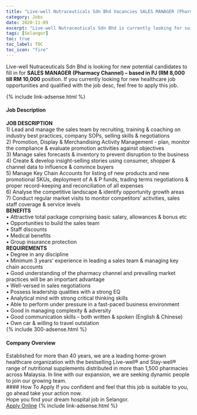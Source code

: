 ```yaml
---
title: "Live-well Nutraceuticals Sdn Bhd Vacancies SALES MANAGER (Pharmacy Channel) –  based in PJ (RM 8,000 till RM 10,000" 
category: Jobs 
date: 2020-11-09 
excerpt: "Live-well Nutraceuticals Sdn Bhd is currently looking for suitable person to fill in the SALES MANAGER (Pharmacy Channel) –  based in PJ (RM 8,000 till RM 10,000 which positioned at Selangor" 
tags: [Selangor] 
toc: true 
toc_label: TOC 
toc_icon: "fire" 
--- 
```


<p>Live-well Nutraceuticals Sdn Bhd is looking for new potential candidates to fill in for <b>SALES MANAGER (Pharmacy Channel) –  based in PJ (RM 8,000 till RM 10,000</b> position. If you currently looking for new healthcare job opportunities and qualified with the job desc, feel free to apply this job.
</p>{% include link-adsense.html %} 
<div><div><div><h4>Job Description</h4></div></div><div><div><span><div><div><strong>JOB DESCRIPTION</strong></div><div>1) Lead and manage the sales team by recruiting, training &amp; coaching on industry best practices, company SOPs, selling skills &amp; negotiations<br>2) Promotion, Display &amp; Merchandising Activity Management - plan, monitor the compliance &amp; evaluate promotion activities against objectives<br>3) Manage sales forecasts &amp; inventory to prevent disruption to the business<br>4) Create &amp; develop insight-selling stories using consumer, shopper &amp; channel data to influence &amp; convince buyers<br>5) Manage Key Chain Accounts for listing of new products and new promotional SKUs, deployment of A &amp; P funds, trading terms negotiations &amp; proper record-keeping and reconciliation of all expenses<br>6) Analyse the competitive landscape &amp; identify opportunity growth areas<br>7) Conduct regular market visits to monitor competitors&#8217; activities, sales staff coverage &amp; service levels</div><div><strong>BENEFITS</strong></div><div>&#8226; Attractive total package comprising basic salary, allowances &amp; bonus etc<br>&#8226; Opportunities to build the sales team<br>&#8226; Staff discounts<br>&#8226; Medical benefits<br>&#8226; Group insurance protection</div><div><strong>REQUIREMENTS</strong></div><div>&#8226; Degree in any discipline<br>&#8226; Minimum 3 years&#8217; experience in leading a sales team &amp; managing key chain accounts<br>&#8226; Good understanding of the pharmacy channel and prevailing market practices will be an important advantage<br>&#8226; Well-versed in sales negotiations<br>&#8226; Possess leadership qualities with a strong EQ<br>&#8226; Analytical mind with strong critical thinking skills<br>&#8226; Able to perform under pressure in a fast-paced business environment<br>&#8226; Good in managing complexity &amp; adversity<br>&#8226; Good communication skills &#8211; both written &amp; spoken (English &amp; Chinese)<br>&#8226; Own car &amp; willing to travel outstation</div></div></span></div></div></div> 
{% include 300-adsense.html %} 
<div><div><div><h4>Company Overview</h4></div></div><div><div><span><div><div>
	Established for more than 40 years, we are a leading home-grown healthcare organization with the bestselling Live-well&#174; and Stay-well&#174; range of nutritional supplements distributed in more than 1,500 pharmacies across Malaysia. In line with our expansion, we are seeking dynamic people to join our growing team.</div></div></span></div></div></div> 
#### How To Apply 
If you confident and feel that this job is suitable to you, go ahead take your action now. <br/> 
Hope you find your dream hospital job in Selangor. <br/> 
<a href="https://www.jobstreet.com.my/en/job/sales-manager-pharmacy-channel-based-in-pj-rm-8-000-till-rm-10-000-4420762?jobId=jobstreet-my-job-4420762&sectionRank=1&token=0~a35b1b76-7af3-4468-9149-d70d57c10bbb&fr=SRP%20View%20In%20New%20Ta" class="btn btn--warning" target="_blank" rel="nofollow noopenner">Apply Online</a> 
{% include link-adsense.html %} 